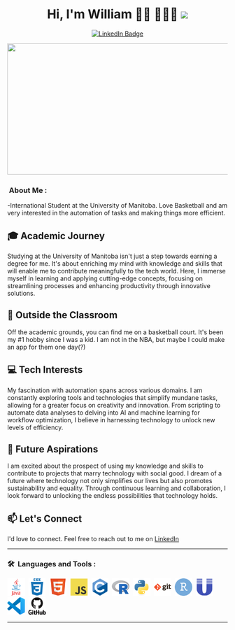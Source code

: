 <h1 align="center"> Hi, I'm William 👋🏾 👨🏾‍💻 <img src="https://media.giphy.com/media/hvRJCLFzcasrR4ia7z/giphy.gif" width="40"></h1>
<p align="center">
<a href="https://www.linkedin.com/in/william-odumah-460748233/"><img src="https://img.shields.io/badge/LinkedIn-blue?style=for-the-badge&logo=linkedin&logoColor=white" alt="LinkedIn Badge"></a>
</p>


<p align="center"><img src="https://media.giphy.com/media/scZPhLqaVOM1qG4lT9/giphy.gif" width="600" height="300"  /></p>



### &nbsp;About Me :

-International Student at the University of Manitoba. Love Basketball and am very interested in the automation of tasks and making things more efficient.

## 🎓 Academic Journey

Studying at the University of Manitoba isn't just a step towards earning a degree for me. It's about enriching my mind with knowledge and skills that will enable me to contribute meaningfully to the tech world. Here, I immerse myself in learning and applying cutting-edge concepts, focusing on streamlining processes and enhancing productivity through innovative solutions.

## 🏀 Outside the Classroom

Off the academic grounds, you can find me on a basketball court. It's been my #1 hobby since I was a kid. I am not in the NBA, but maybe I could make an app for them one day(?)

## 💻 Tech Interests

My fascination with automation spans across various domains. I am constantly exploring tools and technologies that simplify mundane tasks, allowing for a greater focus on creativity and innovation. From scripting to automate data analyses to delving into AI and machine learning for workflow optimization, I believe in harnessing technology to unlock new levels of efficiency.

## 🌟 Future Aspirations

I am excited about the prospect of using my knowledge and skills to contribute to projects that marry technology with social good. I dream of a future where technology not only simplifies our lives but also promotes sustainability and equality. Through continuous learning and collaboration, I look forward to unlocking the endless possibilities that technology holds.

## 📫 Let's Connect

I'd love to connect. Feel free to reach out to me on [LinkedIn](https://www.linkedin.com/in/william-odumah-460748233/)

---

### 🛠 &nbsp;Languages and Tools :

<p>
<img src="https://github.com/devicons/devicon/blob/master/icons/java/java-original-wordmark.svg" title="Java" alt="Java" width="40" height="40"/>&nbsp;
<img src="https://github.com/devicons/devicon/blob/master/icons/css3/css3-plain-wordmark.svg"  title="CSS3" alt="CSS" width="40" height="40"/>&nbsp;
<img src="https://github.com/devicons/devicon/blob/master/icons/html5/html5-original.svg" title="HTML5" alt="HTML" width="40" height="40"/>&nbsp;
<img src="https://github.com/devicons/devicon/blob/master/icons/javascript/javascript-original.svg" title="JavaScript" alt="JavaScript" width="40" height="40"/>&nbsp;
<img src="https://github.com/devicons/devicon/blob/master/icons/c/c-original.svg" title="C" alt="C" width="40" height="40"/>&nbsp;
<img src="https://github.com/devicons/devicon/blob/master/icons/r/r-original.svg" title="R" alt="R" width="40" height="40"/>&nbsp;
<img src="https://github.com/devicons/devicon/blob/master/icons/python/python-original.svg" title="Python" alt="Python" width="40" height="40"/>&nbsp;
<img src="https://github.com/devicons/devicon/blob/master/icons/git/git-original-wordmark.svg" title="Git" **alt="Git" width="40" height="40"/>&nbsp;
<img src="https://github.com/devicons/devicon/blob/master/icons/rstudio/rstudio-original.svg" title="RStudio" **alt="RStudio" width="40" height="40"/>&nbsp;
<img src="https://github.com/devicons/devicon/blob/master/icons/unix/unix-original.svg" title="Unix" **alt="Unix" width="40" height="40"/>&nbsp;
<img src="https://github.com/devicons/devicon/blob/master/icons/vscode/vscode-original.svg" title="VSCode" **alt="VSCode" width="40" height="40"/>&nbsp;
<img src="https://github.com/devicons/devicon/blob/master/icons/github/github-original-wordmark.svg" title="github" **alt="github" width="40" height="40"/>&nbsp;
</p>

---

